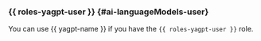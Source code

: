 ### {{ roles-yagpt-user }} {#ai-languageModels-user}

You can use {{ yagpt-name }} if you have the `{{ roles-yagpt-user }}` role.